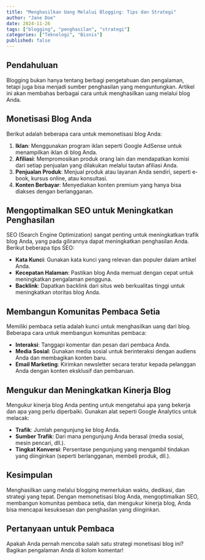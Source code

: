 ```yaml
---
title: "Menghasilkan Uang Melalui Blogging: Tips dan Strategi"
author: "Jane Doe"
date: 2024-11-26
tags: ["blogging", "penghasilan", "strategi"]
categories: ["Teknologi", "Bisnis"]
published: false
---
```


## Pendahuluan

Blogging bukan hanya tentang berbagi pengetahuan dan pengalaman, tetapi juga bisa menjadi sumber penghasilan yang menguntungkan. Artikel ini akan membahas berbagai cara untuk menghasilkan uang melalui blog Anda.

## Monetisasi Blog Anda

Berikut adalah beberapa cara untuk memonetisasi blog Anda:
1. **Iklan**: Menggunakan program iklan seperti Google AdSense untuk menampilkan iklan di blog Anda.
2. **Afiliasi**: Mempromosikan produk orang lain dan mendapatkan komisi dari setiap penjualan yang dilakukan melalui tautan afiliasi Anda.
3. **Penjualan Produk**: Menjual produk atau layanan Anda sendiri, seperti e-book, kursus online, atau konsultasi.
4. **Konten Berbayar**: Menyediakan konten premium yang hanya bisa diakses dengan berlangganan.

## Mengoptimalkan SEO untuk Meningkatkan Penghasilan

SEO (Search Engine Optimization) sangat penting untuk meningkatkan trafik blog Anda, yang pada gilirannya dapat meningkatkan penghasilan Anda. Berikut beberapa tips SEO:
- **Kata Kunci**: Gunakan kata kunci yang relevan dan populer dalam artikel Anda.
- **Kecepatan Halaman**: Pastikan blog Anda memuat dengan cepat untuk meningkatkan pengalaman pengguna.
- **Backlink**: Dapatkan backlink dari situs web berkualitas tinggi untuk meningkatkan otoritas blog Anda.

## Membangun Komunitas Pembaca Setia

Memiliki pembaca setia adalah kunci untuk menghasilkan uang dari blog. Beberapa cara untuk membangun komunitas pembaca:
- **Interaksi**: Tanggapi komentar dan pesan dari pembaca Anda.
- **Media Sosial**: Gunakan media sosial untuk berinteraksi dengan audiens Anda dan membagikan konten baru.
- **Email Marketing**: Kirimkan newsletter secara teratur kepada pelanggan Anda dengan konten eksklusif dan pembaruan.

## Mengukur dan Meningkatkan Kinerja Blog

Mengukur kinerja blog Anda penting untuk mengetahui apa yang bekerja dan apa yang perlu diperbaiki. Gunakan alat seperti Google Analytics untuk melacak:
- **Trafik**: Jumlah pengunjung ke blog Anda.
- **Sumber Trafik**: Dari mana pengunjung Anda berasal (media sosial, mesin pencari, dll.).
- **Tingkat Konversi**: Persentase pengunjung yang mengambil tindakan yang diinginkan (seperti berlangganan, membeli produk, dll.).

## Kesimpulan

Menghasilkan uang melalui blogging memerlukan waktu, dedikasi, dan strategi yang tepat. Dengan memonetisasi blog Anda, mengoptimalkan SEO, membangun komunitas pembaca setia, dan mengukur kinerja blog, Anda bisa mencapai kesuksesan dan penghasilan yang diinginkan.

## Pertanyaan untuk Pembaca

Apakah Anda pernah mencoba salah satu strategi monetisasi blog ini? Bagikan pengalaman Anda di kolom komentar!

